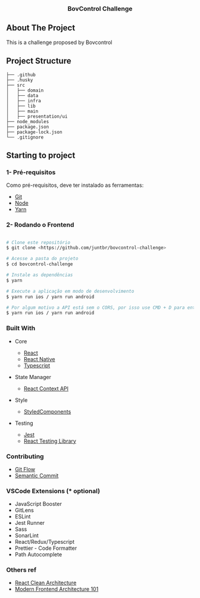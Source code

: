 <!-- PROJECT LOGO -->
<br />
<p align="center">
  <!-- <a href="">
    <img src="images/logo.png" alt="Logo" width="80" height="80">
  </a> -->


  <h3 align="center">BovControl Challenge</h3>

</p>

<!-- ABOUT THE PROJECT -->

## About The Project

This is a challenge proposed by Bovcontrol

## Project Structure

```
├── .github
├── .husky
├── src
│   ├── domain
│   ├── data
│   ├── infra
│   ├── lib
│   ├── main
│   ├── presentation/ui
├── node_modules
├── package.json
├── package-lock.json
└── .gitignore
```


## Starting to project

### 1- Pré-requisitos

Como pré-requisitos, deve ter instalado as ferramentas:

- [Git](https://git-scm.com/)
- [Node](https://nodejs.org/en/)
- [Yarn](https://yarnpkg.com/getting-started/install)

### 2- Rodando o Frontend

```bash

# Clone este repositório
$ git clone <https://github.com/juntbr/bovcontrol-challenge>

# Acesse a pasta do projeto
$ cd bovcontrol-challenge

# Instale as dependências
$ yarn

# Execute a aplicação em modo de desenvolvimento
$ yarn run ios / yarn run android

# Por algum motivo a API está sem o CORS, por isso use CMD + D para entrar no modo de desenvolvimento
$ yarn run ios / yarn run android

```

### Built With

- Core

  - [React](https://pt-br.reactjs.org/)
  - [React Native](https://reactnative.dev/)
  - [Typescript](https://www.typescriptlang.org/)

- State Manager

  - [React Context API](https://pt-br.reactjs.org/docs/context.html)

- Style

  - [StyledComponents](https://styled-components.com/docs/basics)

- Testing
  - [Jest](https://jestjs.io/)
  - [React Testing Library](https://testing-library.com/docs/react-testing-library/intro/)

### Contributing

- [Git Flow](https://www.atlassian.com/br/git/tutorials/comparing-workflows/gitflow-workflow)
- [Semantic Commit](https://www.conventionalcommits.org/en/v1.0.0/)

### VSCode Extensions (\* optional)

- JavaScript Booster
- GitLens
- ESLint
- Jest Runner
- Sass
- SonarLint
- React/Redux/Typescript
- Prettier - Code Formatter
- Path Autocomplete

### Others ref

- [React Clean Architecture](https://dev.to/bespoyasov/clean-architecture-on-frontend-4311)
- [Modern Frontend Architecture 101](https://medium.com/js-dojo/modern-frontend-architecture-101-f9c88c20ea20)
